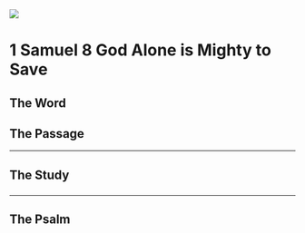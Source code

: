 <img class="intro-right" src="/images/art-david.jpg">

# 1 Samuel 8 God Alone is Mighty to Save

## The Word

## The Passage

---

## The Study

###

---

## The Psalm
